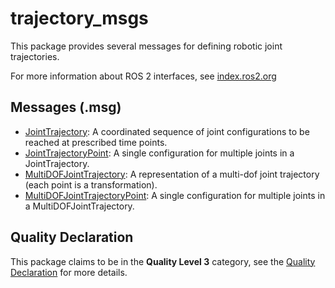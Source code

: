 # trajectory_msgs

This package provides several messages for defining robotic joint trajectories.

For more information about ROS 2 interfaces, see [index.ros2.org](https://index.ros.org/doc/ros2/Concepts/About-ROS-Interfaces/)

## Messages (.msg)
* [JointTrajectory](msg/JointTrajectory.msg): A coordinated sequence of joint configurations to be reached at prescribed time points.
* [JointTrajectoryPoint](msg/JointTrajectoryPoint.msg): A single configuration for multiple joints in a JointTrajectory.
* [MultiDOFJointTrajectory](msg/MultiDOFJointTrajectory.msg): A representation of a multi-dof joint trajectory (each point is a transformation).
* [MultiDOFJointTrajectoryPoint](msg/MultiDOFJointTrajectoryPoint.msg): A single configuration for multiple joints in a MultiDOFJointTrajectory.

## Quality Declaration
This package claims to be in the **Quality Level 3** category, see the [Quality Declaration](QUALITY_DECLARATION.md) for more details.
